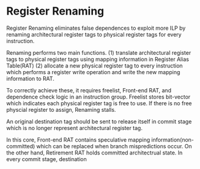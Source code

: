 # Register Renaming
Register Renaming eliminates false dependences to exploit more ILP by renaming architectural register tags to physical register tags for every instruction.

Renaming performs two main functions.
(1) translate architectural register tags to physical register tags using mapping information in Register Alias Table(RAT)
(2) allocate a new physical register tag to every instruction which performs a register write operation and write the new mapping information to RAT.

To correctly achieve these, it requires freelist, Front-end RAT, and dependence check logic in an instruction group. Freelist stores bit-vector which indicates each physical register tag is free to use. If there is no free physcial register to assign, Renaming stalls.

An original destination tag should be sent to release itself in commit stage which is no longer represent architectural register tag. 

In this core, Front-end RAT contains speculative mapping information(non-committed) which can be replaced when branch mispredictions occur. On the other hand, Retirement RAT holds committed architectrual state. In every commit stage, destination

